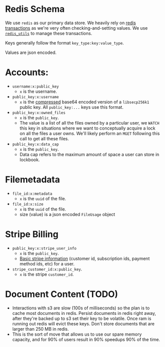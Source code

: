 # Redis Schema

We use `redis` as our primary data store. We heavily rely on [redis transactions](https://redis.io/topics/transactions)
as we're very often checking-and-setting values. We use [`redis_utils`](https://github.com/parth/redis_utils) to manage
these transactions.

Keys generally follow the format `key_type:key:value_type`.

Values are json encoded.

# Accounts:

+ `username:x:public_key`
    + `x` is the username.
+ `public_key:x:username`
    + `x` is
      the [compressed](https://docs.rs/libsecp256k1/0.7.0/libsecp256k1/struct.PublicKey.html#method.serialize_compressed)
      base64 encoded version of a `libsecp256k1` public key. All `public_key:...` keys use this format.
+ `public_key:x:owned_files`
    + `x` is the `public_key`.
    + The value is a list of all the files owned by a particular user, we `WATCH` this key in situations where we want
      to conceptually acquire a lock on all the files a user owns. We'll likely perform an `MGET` following this call to
      get all these files.
+ `public_key:x:data_cap`
    + `x` is the `public_key`.
    + Data cap refers to the maximum amount of space a user can store in lockbook.

# Filemetadata

+ `file_id:x:metadata`
    + `x` is the `uuid` of the file.
+ `file_id:x:size`
  + `x` is the `uuid` of the file.
  + size (value) is a json encoded `FileUsage` object 

# Stripe Billing

+ `public_key:x:stripe_user_info`
  + `x` is the `public_key`.
  + [Basic stripe information](../../server/server/src/billing/stripe_model.rs) (customer id, subscription ids, payment method ids, etc) for a user.
+ `stripe_customer_id:x:public_key`.
  + `x` is the stripe `customer_id`.

# Document Content (TODO)

+ Interactions with s3 are slow (100s of milliseconds) so the plan is to cache most documents in redis. Persist
  documents in redis right away, after they're backed up to s3 set their key to be volatile. Once ram is running out
  redis will evict these keys. Don't store documents that are larger than 250 MB in redis.
+ This is the sort of move that allows us to use our spare memory capacity, and for 90% of users result in 90% speedups
  90% of the time.